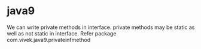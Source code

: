 # java9
We can write private methods in interface. private methods may be static as well as not static in interface.
Refer package com.vivek.java9.privateinfmethod